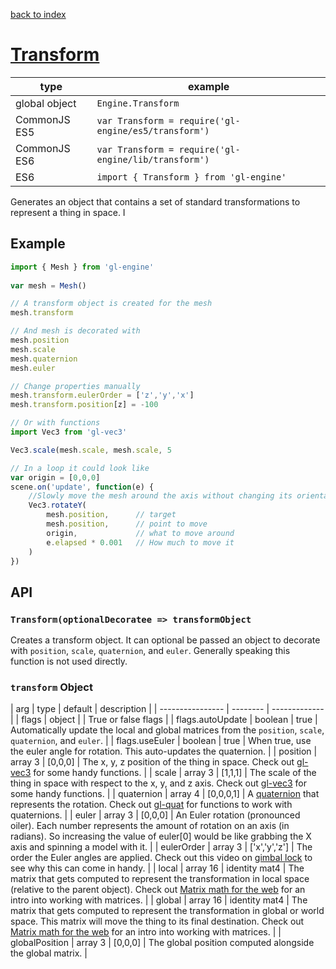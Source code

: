 [back to index](./)
# [Transform](https://github.com/gl-engine/gl-engine/tree/master/lib/transform)

| type          | example |
| ------------- | --------------------------------------------- |
| global object | `Engine.Transform`                               |
| CommonJS ES5  | `var Transform = require('gl-engine/es5/transform')` |
| CommonJS ES6  | `var Transform = require('gl-engine/lib/transform')` |
| ES6           | `import { Transform } from 'gl-engine'`             |

Generates an object that contains a set of standard transformations to represent a thing in space. I

## Example

```js
import { Mesh } from 'gl-engine'
 
var mesh = Mesh()

// A transform object is created for the mesh
mesh.transform

// And mesh is decorated with
mesh.position
mesh.scale
mesh.quaternion
mesh.euler

// Change properties manually
mesh.transform.eulerOrder = ['z','y','x']
mesh.transform.position[z] = -100

// Or with functions
import Vec3 from 'gl-vec3'

Vec3.scale(mesh.scale, mesh.scale, 5

// In a loop it could look like
var origin = [0,0,0]
scene.on('update', function(e) {
	//Slowly move the mesh around the axis without changing its orientation
	Vec3.rotateY(
		mesh.position,      // target
		mesh.position,      // point to move
		origin,             // what to move around
		e.elapsed * 0.001   // How much to move it
	)
})
```

## API

### `Transform(optionalDecoratee => transformObject`

Creates a transform object. It can optional be passed an object to decorate with `position`, `scale`, `quaternion`, and `euler`. Generally speaking this function is not used directly.

### `transform` Object

| arg              | type     | default       | description |
| ---------------- | -------- | ------------- |
| flags            | object   |               | True or false flags |
| flags.autoUpdate | boolean  | true          | Automatically update the local and global matrices from the `position`, `scale`, `quaternion`, and `euler`. |
| flags.useEuler   | boolean  | true          | When true, use the euler angle for rotation. This auto-updates the quaternion. |
| position         | array 3  | [0,0,0]       | The x, y, z position of the thing in space. Check out [gl-vec3][gl-vec3] for some handy functions. |
| scale            | array 3  | [1,1,1]       | The scale of the thing in space with respect to the x, y, and z axis. Check out [gl-vec3][gl-vec3] for some handy functions. |
| quaternion       | array 4  | [0,0,0,1]     | A [quaternion][quaternion-article] that represents the rotation. Check out [gl-quat][gl-quat] for functions to work with quaternions. |
| euler            | array 3  | [0,0,0]       | An Euler rotation (pronounced oiler). Each number represents the amount of rotation on an axis (in radians). So increasing the value of euler[0] would be like grabbing the X axis and spinning a model with it. |
| eulerOrder       | array 3  | ['x','y','z'] | The order the Euler angles are applied. Check out this video on [gimbal lock][gimbal-lock] to see why this can come in handy. |
| local            | array 16 | identity mat4 | The matrix that gets computed to represent the transformation in local space (relative to the parent object). Check out [Matrix math for the web][matrix-math] for an intro into working with matrices. |
| global           | array 16 | identity mat4 | The matrix that gets computed to represent the transformation in global or world space. This matrix will move the thing to its final destination. Check out [Matrix math for the web][matrix-math] for an intro into working with matrices. |
| globalPosition   | array 3  | [0,0,0]       | The global position computed alongside the global matrix. |

[quaternion-article]: http://www.3dgep.com/understanding-quaternions/
[gl-quat]: https://github.com/stackgl/gl-quat
[gl-vec3]: https://github.com/stackgl/gl-vec3
[gl-mat4]: https://github.com/stackgl/gl-mat4
[gimbal-lock]: https://www.youtube.com/watch?v=zc8b2Jo7mno
[matrix-math]: https://developer.mozilla.org/en-US/docs/Web/API/WebGL_API/Matrix_math_for_the_web
